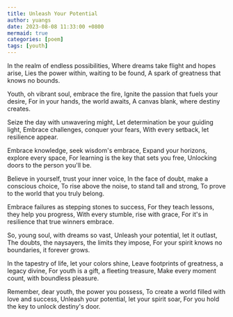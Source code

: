 ```yaml
---
title: Unleash Your Potential
author: yuangs
date: 2023-08-08 11:33:00 +0800
mermaid: true
categories: [poem]
tags: [youth]
---
```


In the realm of endless possibilities,
Where dreams take flight and hopes arise,
Lies the power within, waiting to be found,
A spark of greatness that knows no bounds.

Youth, oh vibrant soul, embrace the fire,
Ignite the passion that fuels your desire,
For in your hands, the world awaits,
A canvas blank, where destiny creates.

Seize the day with unwavering might,
Let determination be your guiding light,
Embrace challenges, conquer your fears,
With every setback, let resilience appear.

Embrace knowledge, seek wisdom's embrace,
Expand your horizons, explore every space,
For learning is the key that sets you free,
Unlocking doors to the person you'll be.

Believe in yourself, trust your inner voice,
In the face of doubt, make a conscious choice,
To rise above the noise, to stand tall and strong,
To prove to the world that you truly belong.

Embrace failures as stepping stones to success,
For they teach lessons, they help you progress,
With every stumble, rise with grace,
For it's in resilience that true winners embrace.

So, young soul, with dreams so vast,
Unleash your potential, let it outlast,
The doubts, the naysayers, the limits they impose,
For your spirit knows no boundaries, it forever grows.

In the tapestry of life, let your colors shine,
Leave footprints of greatness, a legacy divine,
For youth is a gift, a fleeting treasure,
Make every moment count, with boundless pleasure.

Remember, dear youth, the power you possess,
To create a world filled with love and success,
Unleash your potential, let your spirit soar,
For you hold the key to unlock destiny's door.

